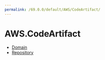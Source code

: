 ```yaml
---
permalink: /69.0.0/default/AWS/CodeArtifact/
---
```


# AWS.CodeArtifact



* [Domain](Domain.md)
* [Repository](Repository.md)